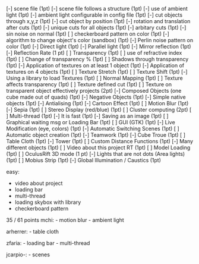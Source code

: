 [-] scene file (1pt)
[-] scene file follows a structure (1pt)
[-] use of ambient light (1pt)
[-] ambient light configurable in config file (1pt)
[-] cut objects through x,y,z (1pt)
[-] cut object by position (1pt)
[-] rotation and translation after cuts (1pt)
[-] unique cuts for all objects (1pt)
[-] arbitary cuts (1pt)
[-] sin noise on normal (1pt)
[ ] checkerboard pattern on color (1pt)
[-] algorithm to change object's color (sandbox) (1pt)
[-] Perlin noise pattern on color (1pt)
[-] Direct light (1pt)
[-] Parallel light (1pt)
[-] Mirror reflection (1pt)
[-] Reflection Rate (1 pt)
[ ] Transparency (1pt)
[ ] use of refractive index (1pt)
[ ] Change of transparency % (1pt)
[ ] Shadows through transparency (1pt)
[-] Application of textures on at least 1 object (1pt)
[-] Application of textures on 4 objects (1pt)
[ ] Texture Stretch (1pt)
[ ] Texture Shift (1pt)
[-] Using a library to load Textures (1pt)
[ ] Normal Mapping (1pt)
[ ] Texture affects transparency (1pt)
[ ] Texture defined cut (1pt)
[ ] Texture on transparent object effectively projects (2pt)
[-] Composed Objects (one cube made out of quads) (1pt)
[-] Negative Objects (1pt)
[-] Simple native objects (1pt)
[-] Antialising (1pt)
[-] Cartoon Effect (1pt)
[ ] Motion Blur (1pt)
[-] Sepia (1pt)
[ ] Stereo Display (red/blue) (1pt)
[ ] Cluster computing (2pt)
[ ] Multi-thread (1pt)
[-] It is fast (1pt)
[-] Saving as an image (1pt)
[ ] Graphical waiting msg or Loading Bar (1pt)
[ ] GUI (GTK) (1pt)
[-] Live Modification (eye, colors) (1pt)
[-] Automatic Switching Scenes (1pt)
[ ] Automatic object creation (1pt)
[-] Teamwork (1pt)
[-] Cube Troue (1pt)
[ ] Table Cloth (1pt)
[-] Tower (1pt)
[ ] Custom Distance Functions (1pt)
[-] Many different objects (1pt)
[ ] Video about this project RT (1pt)
[ ] Model Loading (1pt)
[ ] OculusRift 3D mode (1 pt)
[-] Lights that are not dots (Area lights) (1pt)
[ ] Mobius Strip (1pt)
[-] Global Illumination / Caustics (1pt)

easy:
- video about project
- loading bar
- multi-thread
- loading skybox with library
- checkerboard pattern


35 / 61 points
mchi:
	- motion blur
	- ambient light

arherrer:
	- table cloth

zfaria:
	- loading bar
	- multi-thread

jcarpio-:
	- scenes
